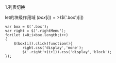 1.列表切换

let的块级作用域   $(box[i])=>$($('.box')[i])

```
var box = $('.box');
var right = $('.rightMenu');
for(let i=0;i<box.length;i++)
{
	$(box[i]).click(function(){
		right.css('display','none');
		$('.right'+(i+1)).css('display','block');
});
```

